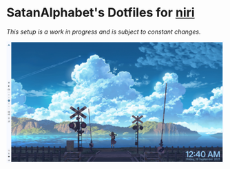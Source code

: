  # SatanAlphabet's Dotfiles for [niri](https://github.com/YaLTeR/niri)

*This setup is a work in progress and is subject to constant changes.*

![Setup Preview Image](https://raw.githubusercontent.com/SatanAlphabet/dotfiles/main/assets/preview.png "Desktop Preview")

